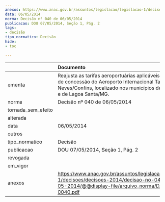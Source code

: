 ```yaml
---
anexos: https://www.anac.gov.br/assuntos/legislacao/legislacao-1/decisoes/decisoes-2014/decisao-no-040-de-06-05-2014/@@display-file/arquivo_norma/DA2014-0040.pdf
data: 06/05/2014
norma: Decisão nº 040 de 06/05/2014
publicacao: DOU 07/05/2014, Seção 1, Pág. 2
tags:
- decisão
tipo_normatico: Decisão
hide: 
- toc 
 
---
```


|                    | Documento                                                                                                                                                                              |
|:-------------------|:---------------------------------------------------------------------------------------------------------------------------------------------------------------------------------------|
| ementa             | Reajusta as tarifas aeroportuárias aplicáveis ao contrato de concessão do Aeroporto Internacional Tancredo Neves/Confins, localizado nos municípios de Confins/MG e de Lagoa Santa/MG. |
| norma              | Decisão nº 040 de 06/05/2014                                                                                                                                                           |
| tornada_sem_efeito |                                                                                                                                                                                        |
| alterada           |                                                                                                                                                                                        |
| data               | 06/05/2014                                                                                                                                                                             |
| outros             |                                                                                                                                                                                        |
| tipo_normatico     | Decisão                                                                                                                                                                                |
| publicacao         | DOU 07/05/2014, Seção 1, Pág. 2                                                                                                                                                        |
| revogada           |                                                                                                                                                                                        |
| em_vigor           |                                                                                                                                                                                        |
| anexos             | https://www.anac.gov.br/assuntos/legislacao/legislacao-1/decisoes/decisoes-2014/decisao-no-040-de-06-05-2014/@@display-file/arquivo_norma/DA2014-0040.pdf                              |